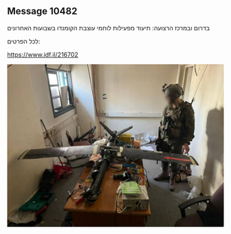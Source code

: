 ## Message 10482

בדרום ובמרכז הרצועה:
תיעוד מפעילות לוחמי עוצבת הקומנדו בשבועות האחרונים

לכל הפרטים:

https://www.idf.il/216702

![Photo](10482/10482_photo.jpg)
